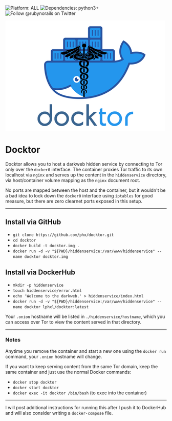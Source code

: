 ![Platform: ALL](https://img.shields.io/badge/platform-ALL-green)
![Dependencies: python3+](https://img.shields.io/badge/dependencies-docker-blue)
![Follow @rubynorails on Twitter](https://img.shields.io/twitter/follow/rubynorails?label=follow&style=social)


![brutalist](./docktor.png?raw=true)

# Docktor

Docktor allows you to host a darkweb hidden service by connecting to Tor only over the `docker0` interface.
The container proxies Tor traffic to its own localhost via `nginx` and serves up the content in the `hiddenservice` directory, via host/container volume mapping as the `nginx` document root.

No ports are mapped between the host and the container, but it wouldn't be a bad idea to lock down the `docker0` interface using `iptables` for good measure, but there are zero clearnet ports exposed in this setup.

---

## Install via GitHub

- `git clone https://github.com/phx/docktor.git`
- `cd docktor`
- `docker build -t docktor.img .`
- `docker run -d -v "${PWD}/hiddenservice:/var/www/hiddenservice" --name docktor docktor.img`

## Install via DockerHub

- `mkdir -p hiddenservice`
- `touch hiddenservice/error.html`
- `echo 'Welcome to the darkweb.' > hiddenservice/index.html`
- `docker run -d -v "${PWD}/hiddenservice:/var/www/hiddenservice" --name docktor lphxl/docktor:latest`

Your `.onion` hostname will be listed in `./hiddenservice/hostname`, which you can access over Tor to view the content served in that directory.

---

### Notes

Anytime you remove the container and start a new one using the `docker run` command, your `.onion` hostname will change.

If you want to keep serving content from the same Tor domain, keep the same container and just use the normal Docker commands:

- `docker stop docktor`
- `docker start docktor`
- `docker exec -it docktor /bin/bash` (to exec into the container)

---

I will post additional instructions for running this after I push it to DockerHub and will also consider writing a `docker-compose` file.
